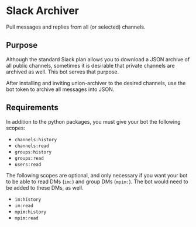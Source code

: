 # Slack Archiver
Pull messages and replies from all (or selected) channels.

## Purpose
Although the standard Slack plan allows you to download a JSON archive of
all public channels, sometimes it is desirable that private channels are archived
as well. This bot serves that purpose.

After installing and inviting union-archiver to the desired channels, use
the bot token to archive all messages into JSON.

## Requirements
In addition to the python packages, you must give your bot the following scopes:
  * `channels:history`
  * `channels:read`
  * `groups:history`
  * `groups:read`
  * `users:read`

The following scopes are optional, and only necessary if you want your bot to be
able to read DMs (`im:`) and group DMs (`mpim:`). The bot would need to be added
to these DMs, as well.
  * `im:history`
  * `im:read`
  * `mpim:history`
  * `mpim:read`
